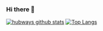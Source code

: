 ### Hi there 👋
[![hubways github stats](https://github-readme-stats.vercel.app/api?username=hubways&show_icons=true&count_private=true&&hide=prs)](https://github.com/hubways)
[![Top Langs](https://github-readme-stats.vercel.app/api/top-langs/?username=hubways&layout=compact)](https://github.com/hubways)

<!--
**hubways/hubways** is a ✨ _special_ ✨ repository because its `README.md` (this file) appears on your GitHub profile.

Here are some ideas to get you started:

- 🔭 I’m currently working on ...
- 🌱 I’m currently learning ...
- 👯 I’m looking to collaborate on ...
- 🤔 I’m looking for help with ...
- 💬 Ask me about ...
- 📫 How to reach me: ...
- 😄 Pronouns: ...
- ⚡ Fun fact: ...
-->
